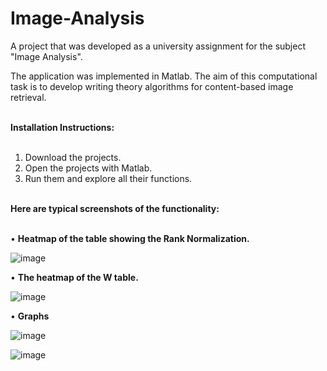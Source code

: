 # Image-Analysis

A project that was developed as a university assignment for the subject "Image Analysis". 

The application was implemented in Matlab. The aim of this computational task is to develop writing theory 
algorithms for content-based image retrieval. </br> </br>

<b>Ιnstallation Ιnstructions:</b> </br></br>

1. Download the projects. </br>
2. Open the projects with Matlab. </br>
3. Run them and explore all their functions. </br> </br>

<b>Here are typical screenshots of the functionality:</b> </br> </br>

• <b>Heatmap of the table showing the Rank Normalization.</b>

![image](https://github.com/user-attachments/assets/c5804cb7-5b9a-43ea-a84d-e20f5fe07017)

• <b>The heatmap of the W table.  </b>

![image](https://github.com/user-attachments/assets/d304c508-0c48-4bdc-b9e9-80d82a88f5a3)

•  <b>Graphs</b>

![image](https://github.com/user-attachments/assets/eb374824-aada-4915-9a00-9e5e93fc3873)

![image](https://github.com/user-attachments/assets/52bb64bb-7f2c-41c4-956a-603def7502a6)







